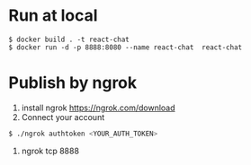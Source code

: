 # Run at local
```
$ docker build . -t react-chat
$ docker run -d -p 8888:8080 --name react-chat  react-chat
```

# Publish by ngrok
1. install ngrok
https://ngrok.com/download
1. Connect your account
```bash
$ ./ngrok authtoken <YOUR_AUTH_TOKEN>
```
1. ngrok tcp 8888
